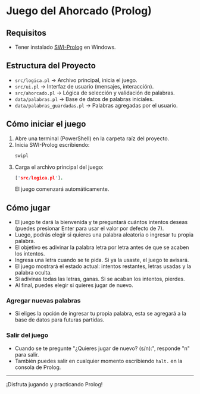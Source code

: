 # Juego del Ahorcado (Prolog)

## Requisitos
- Tener instalado [SWI-Prolog](https://www.swi-prolog.org/) en Windows.

## Estructura del Proyecto
- `src/logica.pl`         → Archivo principal, inicia el juego.
- `src/ui.pl`             → Interfaz de usuario (mensajes, interacción).
- `src/ahorcado.pl`       → Lógica de selección y validación de palabras.
- `data/palabras.pl`      → Base de datos de palabras iniciales.
- `data/palabras_guardadas.pl` → Palabras agregadas por el usuario.

## Cómo iniciar el juego
1. Abre una terminal (PowerShell) en la carpeta raíz del proyecto.
2. Inicia SWI-Prolog escribiendo:
   ```powershell
   swipl
   ```
3. Carga el archivo principal del juego:
   ```prolog
   ['src/logica.pl'].
   ```
   El juego comenzará automáticamente.

## Cómo jugar
- El juego te dará la bienvenida y te preguntará cuántos intentos deseas (puedes presionar Enter para usar el valor por defecto de 7).
- Luego, podrás elegir si quieres una palabra aleatoria o ingresar tu propia palabra.
- El objetivo es adivinar la palabra letra por letra antes de que se acaben los intentos.
- Ingresa una letra cuando se te pida. Si ya la usaste, el juego te avisará.
- El juego mostrará el estado actual: intentos restantes, letras usadas y la palabra oculta.
- Si adivinas todas las letras, ganas. Si se acaban los intentos, pierdes.
- Al final, puedes elegir si quieres jugar de nuevo.

### Agregar nuevas palabras
- Si eliges la opción de ingresar tu propia palabra, esta se agregará a la base de datos para futuras partidas.

### Salir del juego
- Cuando se te pregunte "¿Quieres jugar de nuevo? (s/n):", responde "n" para salir.
- También puedes salir en cualquier momento escribiendo `halt.` en la consola de Prolog.

---
¡Disfruta jugando y practicando Prolog!